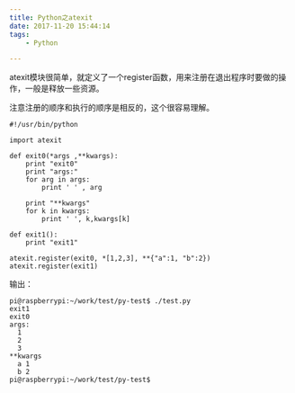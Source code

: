 ```yaml
---
title: Python之atexit
date: 2017-11-20 15:44:14
tags:
	- Python

---
```




atexit模块很简单，就定义了一个register函数，用来注册在退出程序时要做的操作，一般是释放一些资源。

注意注册的顺序和执行的顺序是相反的，这个很容易理解。

```
#!/usr/bin/python 

import atexit

def exit0(*args ,**kwargs):
	print "exit0"
	print "args:"
	for arg in args:
		print ' ' , arg
	
	print "**kwargs"
	for k in kwargs:
		print ' ', k,kwargs[k]
	
def exit1():
	print "exit1"
	
atexit.register(exit0, *[1,2,3], **{"a":1, "b":2})
atexit.register(exit1)

```

输出：

```
pi@raspberrypi:~/work/test/py-test$ ./test.py 
exit1
exit0
args:
  1
  2
  3
**kwargs
  a 1
  b 2
pi@raspberrypi:~/work/test/py-test$ 
```

